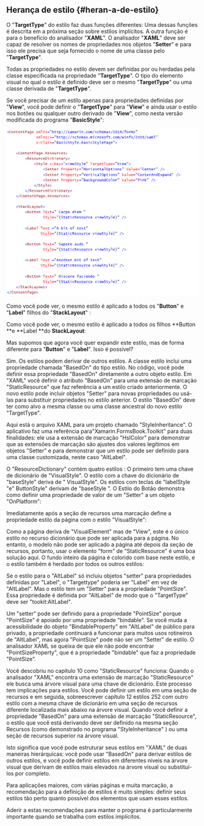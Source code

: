 ## Herança de estilo {#heran-a-de-estilo}

O "**TargetType**" do estilo faz duas funções diferentes: Uma dessas funções é descrita em a próxima seção sobre estilos implícitos. A outra função é para o benefício do analisador "**XAML**". O analisador "**XAML**" deve ser capaz de resolver os nomes de propriedades nos objetos "**Setter**" e para isso ele precisa que seja fornecido o nome de uma classe pelo "**TargetType**".

Todas as propriedades no estilo devem ser definidas por ou herdadas pela classe especificada na propriedade "**TargetType**". O tipo do elemento visual no qual o estilo é definido deve ser o mesmo "**TargetType**" ou uma classe derivada de "**TargetType**".

Se você precisar de um estilo apenas para propriedades definidas por "**View**", você pode definir o "**TargetType**" para "**View**" e ainda usar o estilo nos botões ou qualquer outro derivado de "**View**", como nesta versão modificada do programa "**BasicStyle**":

![](/assets/12-17-HerancaEstilo.png)

Como você pode ver, o mesmo estilo é aplicado a todos os "**Button**" e "**Label**" filhos do "**StackLayout**" :



Como você pode ver, o mesmo estilo é aplicado a todos os filhos **Button **e **Label **do **StackLayout**:

Mas supomos que agora você quer expandir este estilo, mas de forma diferente para "**Button**" e "**Label**". Isso é possível?

Sim. Os estilos podem derivar de outros estilos. A classe estilo inclui uma propriedade chamada "BasedOn" do tipo estilo. No código, você pode definir essa propriedade "BasedOn" diretamente a outro objeto estilo. Em "XAML" você definir o atributo "BasedOn" para uma extensão de marcação "StaticResource" que faz referência a um estilo criado anteriormente. O novo estilo pode incluir objetos "Setter" para novas propriedades ou usá-las para substituir propriedades no estilo anterior. O estilo "BasedOn" deve ter como alvo a mesma classe ou uma classe ancestral do novo estilo "TargetType".

Aqui está o arquivo XAML para um projeto chamado "StyleInheritance". O aplicativo faz uma referência para"Xamarin.FormsBook.Toolkit" para duas finalidades: ele usa a extensão de marcação "HslColor" para demonstrar que as extensões de marcação são ajustes dos valores legítimos em objetos "Setter" e para demonstrar que um estilo pode ser definido para uma classe customizada, neste caso "AltLabel".

O "ResourceDictionary" contém quatro estilos : O primeiro tem uma chave de dicionário de "VisualStyle". O estilo com a chave do dicionário de "baseStyle" deriva de " VisualStyle". Os estilos com teclas de "labelStyle "e" ButtonStyle" derivam de "baseStyle ". O Estilo do Botão demonstra como definir uma propriedade de valor de um "Setter" a um objeto "OnPlatform":

Imediatamente após a seção de recursos uma marcação define a propriedade estilo da página com o estilo "VisualStyle":

Como a página deriva de "VisualElement" mas de "View", este é o único estilo no recurso dicionário que pode ser aplicada para a página. No entanto, o modelo não pode ser aplicado a página até depois da seção de recursos, portanto, usar o elemento "form" de "StaticResource" é uma boa solução aqui. O fundo inteiro da página é colorido com base neste estilo, e o estilo também é herdado por todos os outros estilos:

Se o estilo para o "AltLabel" só incluiu objetos "setter" para propriedades definidas por "Label", o "Targettype" poderia ser "Label" em vez de "AltLabel". Mas o estilo tem um "Setter" para a propriedade "PointSize". Essa propriedade é definida por "AltLabel" de modo que o "TargetType" deve ser "tookit:AltLabel".

Um "setter" pode ser definido para a propriedade "PointSize" porque "PointSize" é apoiado por uma propriedade "bindable". Se você muda a acessibilidade do objeto "BindableProperty" em "AltLabel" de público para privado, a propriedade continuará a funcionar para muitos usos rotineiros de "AltLabel", mas agora "PointSize" pode não ser um "Setter" de estilo. O analisador XAML se queixa de que ele não pode encontrar "PointSizeProperty", que é a propriedade "bindable" que faz a propriedade "PointSize".

Você descobriu no capítulo 10 como "StaticResource" funciona: Quando o analisador "XAML" encontra uma extensão de marcação "StaticResource" ele busca uma árvore visual para uma chave de dicionário. Este processo tem implicações para estilos. Você pode definir um estilo em uma seção de recursos e em seguida, sobreescrever capítulo 12 estilos 252 com outro estilo com a mesma chave de dicionário em uma seção de recursos diferente localizada mais abaixo na árvore visual. Quando você definir a propriedade "BasedOn" para uma extensão de marcação "StaticResource", o estilo que você está derivando deve ser definido na mesma seção Recursos \(como demonstrado no programa "StyleInheritance" \) ou uma seção de recursos superior na árvore visual.

Isto significa que você pode estruturar seus estilos em "XAML" de duas maneiras hierárquicas: você pode usar "BasedOn" para derivar estilos de outros estilos, e você pode definir estilos em diferentes níveis na árvore visual que derivam de estilos mais elevados na árvore visual ou substituí-los por completo.

Para aplicações maiores, com várias páginas e muita marcação, a recomendação para a definição de estilos é muito simples: definir seus estilos tão perto quanto possível dos elementos que usam esses estilos.

Aderir a estas recomendações para manter o programa é particularmente importante quando se trabalha com estilos implícitos.

